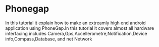 Phonegap
========

In this tutorial it explain how to make an extreamly high end android application using PhoneGap.In this tutorial it covers almost all hardware interfacing includes Camera,Gps,Accellerometre,Notification,Device info,Compass,Database, and net Network 

